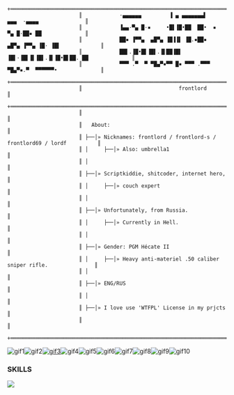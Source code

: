                            +═════════════════════════════════════════════════════════════════════════+
                           ║            ·▄▄▄▄▄▄         ▐ ▄ ▄▄▄▄▄▄▄▌        ▄▄▄  ·▄▄▄▄               ║
                           ║            ▐▄▄·▀▄ █·▪     •█▌▐█•██  ██•  ▪     ▀▄ █·██▪ ██              ║
                           ║            ██▪ ▐▀▀▄  ▄█▀▄ ▐█▐▐▌ ▐█.▪██▪   ▄█▀▄ ▐▀▀▄ ▐█· ▐█▌             ║
                           ║            ██▌.▐█•█▌▐█▌.▐▌██▐█▌ ▐█▌·▐█▌▐▌▐█▌.▐▌▐█•█▌██. ██              ║
                           ║            ▀▀▀ .▀  ▀ ▀█▄▀▪▀▀ █▪ ▀▀▀ .▀▀▀  ▀█▄▀▪.▀  ▀▀▀▀▀▀•              ║
                           +═════════════════════════════════════════════════════════════════════════+
                           ║                               frontlord                                 ║
                           +═════════════════════════════════════════════════════════════════════════+
                           ║                                                                         ║
                           ║   About:                                                                ║
                           ║ ├──│» Nicknames: frontlord / frontlord-s / frontlord69 / lordf          ║
                           ║ │     ├──│» Also: umbrella1                                             ║
                           ║ │                                                                       ║
                           ║ ├──│» Scriptkiddie, shitcoder, internet hero,                           ║
                           ║ │     ├──│» couch expert                                                ║
                           ║ │                                                                       ║
                           ║ ├──│» Unfortunately, from Russia.                                       ║
                           ║ │     ├──│» Currently in Hell.                                          ║
                           ║ │                                                                       ║
                           ║ ├──│» Gender: PGM Hécate II                                             ║
                           ║ │     ├──│» Heavy anti-materiel .50 caliber sniper rifle.               ║
                           ║ │                                                                       ║
                           ║ ├──│» ENG/RUS                                                           ║
                           ║ │                                                                       ║
                           ║ ├──│» I love use 'WTFPL' License in my prjcts                           ║
                           ║                                                                         ║
                           +═════════════════════════════════════════════════════════════════════════+
<div style="display: flex; flex-direction: row; flex-wrap: wrap;">
  <img src="https://anlucas.neocities.org/Animated-pink-flickering-stars.gif" alt="gif1" />
  <img src="https://anlucas.neocities.org/clanbase.gif" alt="gif2" />
  <a href="https://github.com/logout">
    <img src="https://anlucas.neocities.org/no.gif" alt="gif3" />
  </a>
  <img src="https://anlucas.neocities.org/lol.gif" alt="gif4" />
  <img src="https://anlucas.neocities.org/javass.gif" alt="gif5" />
  <img src="https://anlucas.neocities.org/aniquake.gif" alt="gif6" />
  <img src="https://cyber.dabamos.de/88x31/aviation1.gif" alt="gif7" />
  <img src="https://cyber.dabamos.de/88x31/dream_coloured.gif" alt="gif8" />
  <img src="https://cyber.dabamos.de/88x31/vampireunlimited.gif" alt="gif9" />
  <img src="https://anlucas.neocities.org/Animated-pink-flickering-stars.gif" alt="gif10" />
</div>

### SKILLS
  <a href="https://skillicons.dev">
    <img src="https://skillicons.dev/icons?i=blender,py,lua,vim" />
  </a>
</p>

